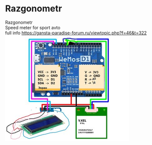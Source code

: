 # Razgonometr</br>
Razgonometr</br>
Speed meter for sport avto </br>
full info https://gansta-paradise-forum.ru/viewtopic.php?f=46&t=322 </br>
![Screenshot](podkluch.jpg)
